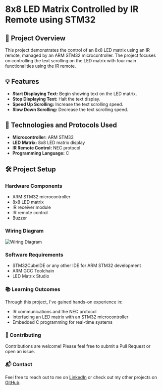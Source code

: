 # 8x8 LED Matrix Controlled by IR Remote using STM32

## 🚀 Project Overview

This project demonstrates the control of an 8x8 LED matrix using an IR remote, managed by an ARM STM32 microcontroller. The project focuses on controlling the text scrolling on the LED matrix with four main functionalities using the IR remote.

## 💡 Features

- **Start Displaying Text:** Begin showing text on the LED matrix.
- **Stop Displaying Text:** Halt the text display.
- **Speed Up Scrolling:** Increase the text scrolling speed.
- **Slow Down Scrolling:** Decrease the text scrolling speed.

## 🔧 Technologies and Protocols Used

- **Microcontroller:** ARM STM32
- **LED Matrix:** 8x8 LED matrix display
- **IR Remote Control:** NEC protocol
- **Programming Language:** C

## 🛠 Project Setup

### Hardware Components
- ARM STM32 microcontroller
- 8x8 LED matrix
- IR receiver module
- IR remote control
- Buzzer

### Wiring Diagram
![Wiring Diagram](capture.png)

### Software Requirements
- STM32CubeIDE or any other IDE for ARM STM32 development
- ARM GCC Toolchain
- LED Matrix Studio
  
### 📚 Learning Outcomes
Through this project, I've gained hands-on experience in:

- IR communications and the NEC protocol
- Interfacing an LED matrix with an STM32 microcontroller
- Embedded C programming for real-time systems

### 🤝 Contributing
Contributions are welcome! Please feel free to submit a Pull Request or open an issue.

### 📬 Contact
Feel free to reach out to me on [LinkedIn]( https://www.linkedin.com/in/ahmed-elwakad-29385b26a) or check out my other projects on [GitHub](https://github.com/AhmedElwakad).

